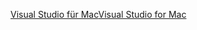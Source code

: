 [<span data-ttu-id="5c339-101">Visual Studio für Mac</span><span class="sxs-lookup"><span data-stu-id="5c339-101">Visual Studio for Mac</span></span>](https://www.microsoft.com/net/download/macos)
